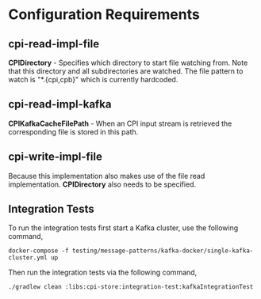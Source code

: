 # Configuration Requirements

## cpi-read-impl-file

**CPIDirectory** - Specifies which directory to start file watching from. Note that this directory and all subdirectories are watched. The file
pattern to watch is "*.{cpi,cpb}" which is currently hardcoded.

## cpi-read-impl-kafka

**CPIKafkaCacheFilePath** - When an CPI input stream is retrieved the corresponding file is stored in this path.

## cpi-write-impl-file

Because this implementation also makes use of the file read implementation. **CPIDirectory** also needs to be specified.

## Integration Tests

To run the integration tests first start a Kafka cluster, use the following command,

```console
docker-compose -f testing/message-patterns/kafka-docker/single-kafka-cluster.yml up
```

Then run the integration tests via the following command,

```console
./gradlew clean :libs:cpi-store:integration-test:kafkaIntegrationTest
```